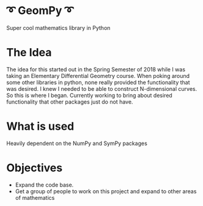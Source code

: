 # :curly_loop: GeomPy :curly_loop:
Super cool mathematics library in Python

# The Idea
The idea for this started out in the Spring Semester of 2018 while I was taking an Elementary Differential Geometry course. When poking around some other libraries in python, none really provided the functionality that was desired. I knew I needed to be able to construct N-dimensional curves. So this is where I began. Currently working to bring about desired functionality that other packages just do not have.

# What is used
Heavily dependent on the NumPy and SymPy packages

# Objectives
* Expand the code base.
* Get a group of people to work on this project and expand to other areas of mathematics
